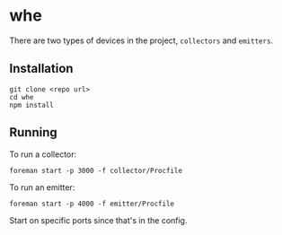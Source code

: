 # whe

There are two types of devices in the project, `collectors` and `emitters`.

Installation
--

    git clone <repo url>
    cd whe
    npm install

Running
--

To run a collector:

    foreman start -p 3000 -f collector/Procfile

To run an emitter:

    foreman start -p 4000 -f emitter/Procfile

Start on specific ports since that's in the config.